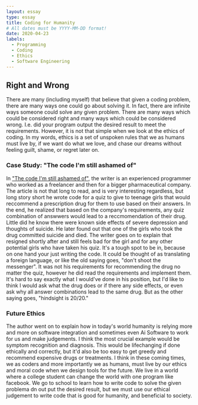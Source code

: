 ```yaml
---
layout: essay
type: essay
title: Coding for Humanity
# All dates must be YYYY-MM-DD format!
date: 2020-04-23
labels:
  - Programming
  - Coding
  - Ethics
  - Software Engineering
---
```


## Right and Wrong

There are many (including myself) that believe that given a coding problem, there are many ways one could go about solving it. In fact, there are infinite ways someone could solve any given problem. There are many ways which could be considered right and many ways which could be considered wrong. I.e. did your program output the desired result to meet the requirements. However, it is not that simple when we look at the ethics of coding. In my words, ethics is a set of unspoken rules that we as humans must live by, if we want do what we love, and chase our dreams without feeling guilt, shame, or regret later on. 

### Case Study: "The code I'm still ashamed of"

In ["The code I'm still ashamed of"](https://www.freecodecamp.org/news/the-code-im-still-ashamed-of-e4c021dff55e/#.tsjl7lkxy), the writer is an experienced programmer who worked as a freelancer and then for a bigger pharmaceutical company. The article is not that long to read, and is very interesting regardless, but long story short he wrote code for a quiz to give to teenage girls that would reccommend a prescription drug for them to use based on their answers. In the end, he realized that based on the company's requirements, any quiz combination of answwers would lead to a reccmomendation of their drug. Little did he know there were known side effects of severe depression and thoughts of suicide. He later found out that one of the girls who took the drug committed suicide and died. The writer goes on to explain that resigned shortly after and still feels bad for the girl and for any other potential girls who have taken his quiz. It's a tough spot to be in, because on one hand your just writing the code. It could be thought of as translating a foreign language, or like the old saying goes, "don't shoot the messenger". It was not his requirements for recommending the drug no matter the quiz, however he did read the requirements and implement them. It's hard to say exactly what I would've done in his position, but I'd like to think I would ask what the drug does or if there any side effects, or even ask why all answer combinations lead to the same drug. But as the other saying goes, "hindsight is 20/20." 

### Future Ethics

The author went on to explain how in today's world humanity is relying more and more on software integration and sometimes even Ai Software to work for us and make judgements. I think the most crucial example would be symptom recognition and diagnosis. This would be lifechanging if done ethically and correctly, but it'd also be too easy to get greedy and recommend expensive drugs or treatments. I think in these coming times, we as coders and more importantly we as humans, must live by our ethics and moral code when we design tools for the future. We live in a world where a college student can change the world with one program like facebook. We go to school to learn how to write code to solve the given problema dn out put the desired result, but we must use our ethical judgement to write code that is good for humanity, and beneficial to society.  
